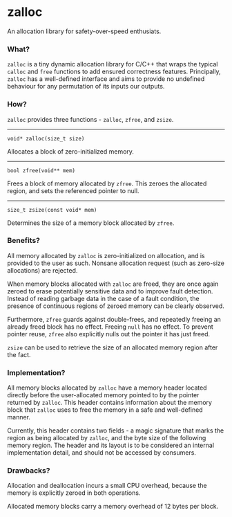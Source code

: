 zalloc
======

An allocation library for safety-over-speed enthusiats.

### What?
`zalloc` is a tiny dynamic allocation library for C/C++ that wraps the typical `calloc` and `free` functions to add
ensured correctness features. Principally, `zalloc` has a well-defined interface and aims to provide no undefined 
behaviour for any permutation of its inputs our outputs.

### How?
`zalloc` provides three functions - `zalloc`, `zfree`, and `zsize`.

------------------------------------------------------------------------------------------------------------------------
`void* zalloc(size_t size)`

Allocates a block of zero-initialized memory. 

------------------------------------------------------------------------------------------------------------------------
`bool zfree(void** mem)`

Frees a block of memory allocated by `zfree`. This zeroes the allocated region, and sets the referenced pointer to null.

------------------------------------------------------------------------------------------------------------------------
`size_t zsize(const void* mem)`

Determines the size of a memory block allocated by `zfree`.

### Benefits?
All memory allocated by `zalloc` is zero-initialized on allocation, and is provided to the user as such. Nonsane 
allocation request (such as zero-size allocations) are rejected. 

When memory blocks allocated with `zalloc` are freed, they are once again zeroed to erase potentially sensitive data and
to improve fault detection. Instead of reading garbage data in the case of a fault condition, the presence of 
continuous regions of zeroed memory can be clearly observed.

Furthermore, `zfree` guards against double-frees, and repeatedly freeing an already freed block has no effect.  Freeing
`null` has no effect. To prevent pointer reuse, `zfree` also explicitly nulls out the pointer it has just freed.

`zsize` can be used to retrieve the size of an allocated memory region after the fact.

### Implementation?
All memory blocks allocated by `zalloc` have a memory header located directly before the user-allocated memory pointed
to by the pointer returned by `zalloc`.  This header contains information about the memory block that `zalloc` uses to
free the memory in a safe and well-defined manner.

Currently, this header contains two fields - a magic signature that marks the region as being allocated by `zalloc`, and
the byte size of the following memory region. The header and its layout is to be considered an internal implementation
detail, and should not be accessed by consumers.

### Drawbacks?
Allocation and deallocation incurs a small CPU overhead, because the memory is explicitly zeroed in both operations.

Allocated memory blocks carry a memory overhead of 12 bytes per block.
